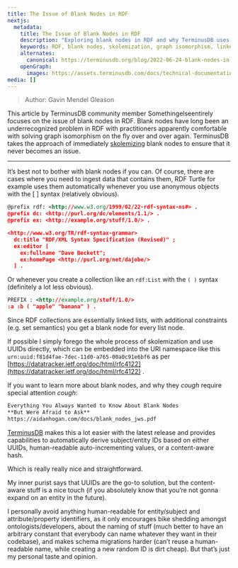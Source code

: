 ```yaml
---
title: The Issue of Blank Nodes in RDF
nextjs:
  metadata:
    title: The Issue of Blank Nodes in RDF
    description: "Exploring blank nodes in RDF and why TerminusDB uses skolemization to avoid graph isomorphism challenges in linked data management."
    keywords: RDF, blank nodes, skolemization, graph isomorphism, linked data, semantic web, turtle
    alternates:
      canonical: https://terminusdb.org/blog/2022-06-24-blank-nodes-in-rdf/
    openGraph:
      images: https://assets.terminusdb.com/docs/technical-documentation-terminuscms-og.png
media: []
---
```



> Author: Gavin Mendel Gleason

This article by TerminusDB community member Somethingelseentirely focuses on the issue of blank nodes in RDF. Blank nodes have long been an underrecognized problem in RDF with practitioners apparently comfortable with solving graph isomorphism on the fly over and over again. TerminusDB takes the approach of immediately [skolemizing](https://en.wikipedia.org/wiki/Skolem_normal_form) blank nodes to ensure that it never becomes an issue. 

 *  *  *  *  *
 
It’s best not to bother with blank nodes if you can. Of course, there are cases where you need to ingest data that contains them, RDF Turtle for example uses them automatically whenever you use anonymous objects with the [ ] syntax (relatively obvious).
 
```rdf
@prefix rdf: <http://www.w3.org/1999/02/22-rdf-syntax-ns#> .
@prefix dc: <http://purl.org/dc/elements/1.1/> .
@prefix ex: <http://example.org/stuff/1.0/> .

<http://www.w3.org/TR/rdf-syntax-grammar>
  dc:title "RDF/XML Syntax Specification (Revised)" ;
  ex:editor [
    ex:fullname "Dave Beckett";
    ex:homePage <http://purl.org/net/dajobe/>
  ] .
```
  
Or whenever you create a collection like an ```rdf:List``` with the ```( )``` syntax (definitely a lot less obvious).
  
```rdf
PREFIX : <http://example.org/stuff/1.0/>
:a :b ( "apple" "banana" ) .
```

Since RDF collections are essentially linked lists, with additional constraints (e.g. set semantics) you get a blank node for every list node.

If possible I simply forego the whole process of skolemization and use UUIDs directly, which can be embedded into the URI namespace like this ```urn:uuid:f81d4fae-7dec-11d0-a765-00a0c91e6bf6``` as per [https://datatracker.ietf.org/doc/html/rfc4122](https://datatracker.ietf.org/doc/html/rfc4122) .

If you want to learn more about blank nodes, and why they *cough* require special attention *cough*:

```rdf
Everything You Always Wanted to Know About Blank Nodes
**But Were Afraid to Ask**
https://aidanhogan.com/docs/blank_nodes_jws.pdf
```

[TerminusDB](https://terminusdb.org) makes this a lot easier with the latest release and provides capabilities to automatically derive subject/entity IDs based on either UUIDs, human-readable auto-incrementing values, or a content-aware hash.

Which is really really nice and straightforward.

My inner purist says that UUIDs are the go-to solution, but the content-aware stuff is a nice touch (if you absolutely know that you’re not gonna expand on an entity in the future).

I personally avoid anything human-readable for entity/subject and attribute/property identifiers, as it only encourages bike shedding amongst ontologists/developers, about the naming of stuff (much better to have an arbitrary constant that everybody can name whatever they want in their codebase), and makes schema migrations harder (can’t reuse a human-readable name, while creating a new random ID is dirt cheap). But that’s just my personal taste and opinion.
